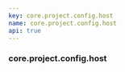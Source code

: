 ```yaml
---
key: core.project.config.host
name: core.project.config.host
api: true
---
```


### core.project.config.host
